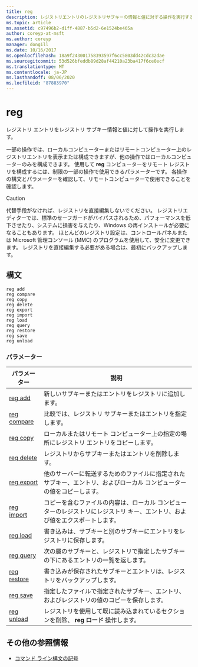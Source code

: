 ```yaml
---
title: reg
description: レジストリエントリのレジストリサブキーの情報と値に対する操作を実行する reg コマンドのリファレンス記事です。
ms.topic: article
ms.assetid: c97496b2-d1ff-4887-b5d2-6e1524be465a
author: coreyp-at-msft
ms.author: coreyp
manager: dongill
ms.date: 10/16/2017
ms.openlocfilehash: 18a9f243001758393597f6cc5803dd42cdc32dae
ms.sourcegitcommit: 53d526bfeddb89d28af44210a23ba417f6ce0ecf
ms.translationtype: MT
ms.contentlocale: ja-JP
ms.lasthandoff: 08/06/2020
ms.locfileid: "87883970"
---
```

# <a name="reg"></a>reg

レジストリ エントリをレジストリ サブキー情報と値に対して操作を実行します。

一部の操作では、ローカルコンピューターまたはリモートコンピューター上のレジストリエントリを表示または構成できますが、他の操作ではローカルコンピューターのみを構成できます。 使用して **reg** コンピューターをリモート レジストリを構成するには、制限の一部の操作で使用できるパラメーターです。 各操作の構文とパラメーターを確認して、リモートコンピューターで使用できることを確認します。

> [!CAUTION]
> 代替手段がなければ、レジストリを直接編集しないでください。 レジストリエディターでは、標準のセーフガードがバイパスされるため、パフォーマンスを低下させたり、システムに損害を与えたり、Windows の再インストールが必要になることもあります。 ほとんどのレジストリ設定は、コントロールパネルまたは Microsoft 管理コンソール (MMC) のプログラムを使用して、安全に変更できます。 レジストリを直接編集する必要がある場合は、最初にバックアップします。

## <a name="syntax"></a>構文

```
reg add
reg compare
reg copy
reg delete
reg export
reg import
reg load
reg query
reg restore
reg save
reg unload
```

### <a name="parameters"></a>パラメーター

| パラメーター | 説明 |
|--|--|
| [reg add](reg-add.md) | 新しいサブキーまたはエントリをレジストリに追加します。 |
| [reg compare](reg-compare.md) | 比較では、レジストリ サブキーまたはエントリを指定します。 |
| [reg copy](reg-copy.md) | ローカルまたはリモート コンピューター上の指定の場所にレジストリ エントリをコピーします。 |
| [reg delete](reg-delete.md) | レジストリからサブキーまたはエントリを削除します。 |
| [reg export](reg-export.md) | 他のサーバーに転送するためのファイルに指定されたサブキー、エントリ、およびローカル コンピューターの値をコピーします。 |
| [reg import](reg-import.md) | コピーを含むファイルの内容は、ローカル コンピューターのレジストリにレジストリ キー、エントリ、および値をエクスポートします。 |
| [reg load](reg-load.md) | 書き込みは、サブキーと別のサブキーにエントリをレジストリに保存します。 |
| [reg query](reg-query.md) | 次の層のサブキーと、レジストリで指定したサブキーの下にあるエントリの一覧を返します。 |
| [reg restore](reg-restore.md) | 書き込みが保存されたサブキーとエントリは、レジストリをバックアップします。 |
| [reg save](reg-save.md) | 指定したファイルで指定されたサブキー、エントリ、およびレジストリの値のコピーを保存します。 |
| [reg unload](reg-unload.md) | レジストリを使用して既に読み込まれているセクションを削除、 **reg ロード** 操作します。 |

## <a name="additional-references"></a>その他の参照情報

- [コマンド ライン構文の記号](command-line-syntax-key.md)

